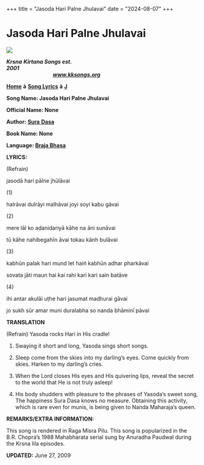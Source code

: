 +++
title = "Jasoda Hari Palne Jhulavai"
date = "2024-08-07"
+++

# Jasoda Hari Palne Jhulavai
**[![](http://kksongs.org/image_files/image002.jpg)](http://kksongs.org/)**

**_Krsna_** **_Kirtana Songs est. 2001_**                                                                                                                                                      **_www.kksongs.org_**

**[Home](http://kksongs.org/)** **à** **[Song Lyrics](http://kksongs.org/lyrics.html)** **à** **[J](http://kksongs.org/songs/song_j.html)**

**Song Name: Jasoda Hari Palne Jhulavai**

**Official Name: None**

**Author:** [**Sura** **Dasa**](http://kksongs.org/authors/list/suradasa.html)

**Book Name: None**

**Language: [Braja Bhasa](http://kksongs.org/language/list/braja_bhasa.html)**

**LYRICS:**

(Refrain)

jasodā hari pālne jhūlāvai

(1)

halrāvai dulrāyi malhāvai joyi soyi kabu gāvai

(2)

mere lāl ko aḍanidariyā kāhe na āni sunāvai

tū kāhe nahibegahīn āvai tokau kānh bulāvai

(3)

kabhūn palak hari mund let haiń kabhūn adhar pharkāvai

sovata jāti maun hai kai rahi kari kari sain batāve

(4)

ihi antar akulāi uṭhe hari jasumat madhurai gāvai

jo sukh sūr amar muni duralabha so nanda bhāminī pāvai

**TRANSLATION**

(Refrain) Yasoda rocks Hari in His cradle!

1) Swaying it short and long, Yasoda sings short songs.

2) Sleep come from the skies into my darling’s eyes. Come quickly from skies. Harken to my darling’s cries.

3) When the Lord closes His eyes and His quivering lips, reveal the secret to the world that He is not truly asleep!

4) His body shudders with pleasure to the phrases of Yasoda’s sweet song, The happiness Sura Dasa knows no measure. Obtaining this activity, which is rare even for munis, is being given to Nanda Maharaja’s queen.

**REMARKS/EXTRA INFORMATION:**

This song is rendered in Raga Misra Pilu. This song is popularized in the B.R. Chopra’s 1988 Mahabharata serial sung by Anuradha Paudwal during the Krsna lila episodes.

**UPDATED:** June 27, 2009